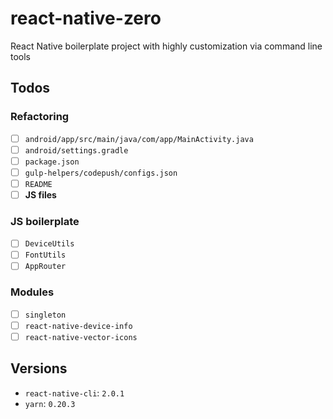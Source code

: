 # react-native-zero
React Native boilerplate project with highly customization via command line tools

## Todos

### Refactoring
* [ ] `android/app/src/main/java/com/app/MainActivity.java`
* [ ] `android/settings.gradle`
* [ ] `package.json`
* [ ] `gulp-helpers/codepush/configs.json`
* [ ] `README`
* [ ] **JS files**

### JS boilerplate
* [ ] `DeviceUtils`
* [ ] `FontUtils`
* [ ] `AppRouter`

### Modules
* [ ] `singleton`
* [ ] `react-native-device-info`
* [ ] `react-native-vector-icons`

## Versions

- `react-native-cli`: `2.0.1`
- `yarn`: `0.20.3`